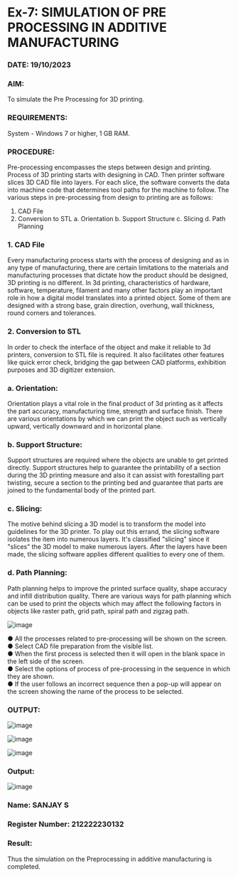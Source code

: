 # Ex-7: SIMULATION OF PRE PROCESSING IN ADDITIVE MANUFACTURING

### DATE: 19/10/2023
### AIM:
To simulate the Pre Processing for 3D printing.
### REQUIREMENTS:
 System - Windows 7 or higher, 1 GB RAM.
### PROCEDURE:
 Pre-processing encompasses the steps between design and printing. Process of 3D printing starts with designing in CAD. Then printer software slices 3D CAD file into layers. For each slice, the software converts the data into machine code that determines tool paths for the machine to follow. The various steps in pre-processing from design to printing are as follows:

 1)	CAD File
 2)	Conversion to STL a. Orientation b. Support Structure c. Slicing d. Path Planning

### 1. CAD File
 Every manufacturing process starts with the process of designing and as in any type of manufacturing, there are certain limitations to the materials and manufacturing processes that dictate how the product should be designed, 3D printing is no different. In 3d printing, characteristics of hardware, software, temperature, filament and many other factors play an important role in how a digital model translates into a printed object. Some of them are designed with a strong base, grain direction, overhung, wall thickness, round corners and tolerances.

### 2. Conversion to STL
 In order to check the interface of the object and make it reliable to 3d printers, conversion to STL file is required. It also facilitates other features like quick error check, bridging the gap between CAD platforms, exhibition purposes and 3D digitizer extension.

### a. Orientation:
 Orientation plays a vital role in the final product of 3d printing as it affects the part accuracy, manufacturing time, strength and surface finish. There are various orientations by which we can print the object such as vertically upward, vertically downward and in horizontal plane.

### b. Support Structure:
 Support structures are required where the objects are unable to get printed directly. Support structures help to guarantee the printability of a section during the 3D printing measure and also it can assist with forestalling part twisting, secure a section to the printing bed and guarantee that parts are joined to the fundamental body of the printed part.

### c. Slicing:
 The motive behind slicing a 3D model is to transform the model into guidelines for the 3D printer. To play out this errand, the slicing software isolates the item into numerous layers. It's classified "slicing" since it "slices" the 3D model to make numerous layers. After the layers have been made, the slicing software applies different qualities to every one of them.

### d. Path Planning:
 Path planning helps to improve the printed surface quality, shape accuracy and infill distribution quality. There are various ways for path planning which can be used to print the objects which may affect the following factors in objects like raster path, grid path, spiral path and zigzag path.

![image](https://github.com/Sellakumar1987/Ex.-No.-7---SIMULATION-OF-PRE--PROCESSING-IN-ADDITIVE-MANUFACTURING/assets/113594316/baef8515-67d7-4c96-accc-4ee88035c9e7 )

 ●	All the processes related to pre-processing will be shown on the screen.<br>
 ●	Select CAD file preparation from the visible list.<br>
 ●	When the first process is selected then it will open in the blank space in the left side of the screen.<br>
 ●	Select the options of process of pre-processing in the sequence in which they are shown.<br>
 ●	If the user follows an incorrect sequence then a pop-up will appear on the screen showing the name of the process to be selected.<br>

### OUTPUT:
![image](https://github.com/22002102/Ex.-No.-7---SIMULATION-OF-PRE--PROCESSING-IN-ADDITIVE-MANUFACTURING/assets/119091638/2d266208-4d71-4f3a-8132-17c8d5ef433c)

![image](https://github.com/22002102/Ex.-No.-7---SIMULATION-OF-PRE--PROCESSING-IN-ADDITIVE-MANUFACTURING/assets/119091638/4de68062-cc56-494e-bcd5-057631a422ea)

![image](https://github.com/22002102/Ex.-No.-7---SIMULATION-OF-PRE--PROCESSING-IN-ADDITIVE-MANUFACTURING/assets/119091638/e22afc7f-12b0-43f7-908d-cbaf7acb855d)


### Output:
![image](https://github.com/22002102/Ex.-No.-7---SIMULATION-OF-PRE--PROCESSING-IN-ADDITIVE-MANUFACTURING/assets/119091638/1db486d2-54a7-4ff9-afce-a9185900a0c3)

### Name: SANJAY S
### Register Number: 212222230132

### Result: 
 Thus the simulation on the Preprocessing in additive manufacturing is completed.
